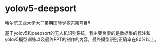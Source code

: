 # yolov5-deepsort
哈尔滨工业大学大二暑期国际学校实践项目8

基于yolov5和deepsort的无人机识别系统，我主要负责的是数据集的标注和yolov5模型训练以及最终PPT的制作的内容，最终模型识别正确率在80%以上。
